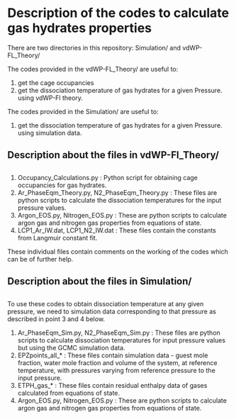 # Description of the codes to calculate gas hydrates properties

There are two directories in this repository: Simulation/ and vdWP-FL_Theory/

The codes provided in the vdWP-FL_Theory/ are useful to:
1. get the cage occupancies 
2. get the dissociation temperature of gas hydrates for a given Pressure.
using vdWP-Fl theory.

The codes provided in the Simulation/ are useful to:
1. get the dissociation temperature of gas hydrates for a given Pressure.
using simulation data.

## ########################################################
## Description about the files in vdWP-Fl_Theory/
## ########################################################

1. Occupancy_Calculations.py : Python script for obtaining cage occupancies for gas hydrates.
2. Ar_PhaseEqm_Theory.py, N2_PhaseEqm_Theory.py : These files are python scripts to calculate the dissociation temperatures for the input pressure values.
3. Argon_EOS.py, Nitrogen_EOS.py : These are python scripts to calculate argon gas and nitrogen gas properties from equations of state.
4. LCP1_Ar_IW.dat, LCP1_N2_IW.dat : These files contain the constants from Langmuir constant fit.

These individual files contain comments on the working of the codes which can be of further help.

## ########################################################
## Description about the files in Simulation/
## ########################################################
To use these codes to obtain dissociation temperature at any given pressure, we need to simulation data corresponding to that pressure as described in point 3 and 4 below.

1. Ar_PhaseEqm_Sim.py, N2_PhaseEqm_Sim.py : These files are python scripts to calculate dissociation temperatures for input pressure values but using the GCMC simulation data.
2. EPZpoints_all_* : These files contain simulation data - guest mole fraction, water mole fraction and volume of the system, at reference temperature, with pressures varying from reference pressure to the input pressure.
3. ETPH_gas_* : These files contain residual enthalpy data of gases calculated from equations of state.
4. Argon_EOS.py, Nitrogen_EOS.py : These are python scripts to calculate argon gas and nitrogen gas properties from equations of state.
